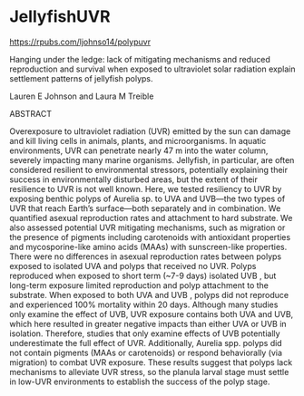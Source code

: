 # JellyfishUVR

https://rpubs.com/ljohnso14/polypuvr

Hanging under the ledge: lack of mitigating mechanisms and reduced reproduction and survival when exposed to ultraviolet solar radiation explain settlement patterns of jellyfish polyps.


Lauren E Johnson and Laura M Treible 

ABSTRACT

Overexposure to ultraviolet radiation (UVR) emitted by the sun can damage and kill living cells in animals, plants, and microorganisms. In aquatic environments, UVR can penetrate nearly 47 m into the water column, severely impacting many marine organisms. Jellyfish, in particular, are often considered resilient to environmental stressors, potentially explaining their success in environmentally disturbed areas, but the extent of their resilience to UVR is not well known. Here, we tested resiliency to UVR by exposing benthic polyps of Aurelia sp. to UVA and UVB—the two types of UVR that reach Earth’s surface—both separately and in combination. We quantified asexual reproduction rates and attachment to hard substrate. We also assessed potential UVR mitigating mechanisms, such as migration or the presence of pigments including carotenoids with antioxidant properties and mycosporine-like amino acids (MAAs) with sunscreen-like properties. There were no differences in asexual reproduction rates between polyps exposed to isolated UVA and polyps that received no UVR. Polyps reproduced when exposed to short term (~7-9 days) isolated UVB , but long-term exposure limited reproduction and polyp attachment to the substrate. When exposed to both UVA and UVB , polyps did not reproduce and experienced 100% mortality within 20 days. Although many studies only examine the effect of UVB, UVR exposure contains both UVA and UVB, which here resulted in greater negative impacts than either UVA or UVB in isolation. Therefore, studies that only examine effects of UVB potentially underestimate the full effect of UVR. Additionally, Aurelia spp. polyps did not contain pigments (MAAs or carotenoids) or respond behaviorally (via migration) to combat UVR exposure. These results suggest that polyps lack mechanisms to alleviate UVR stress, so the planula larval stage must settle in low-UVR environments to establish the success of the polyp stage.